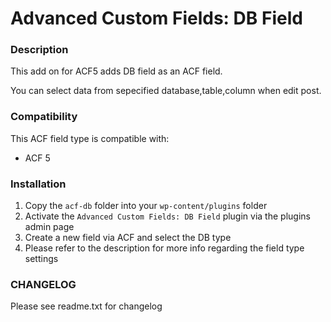 # Advanced Custom Fields: DB Field

### Description

This add on for ACF5 adds DB field as an ACF field.

You can select data from sepecified database,table,column when edit post.

### Compatibility
This ACF field type is compatible with:
* ACF 5

### Installation

1. Copy the `acf-db` folder into your `wp-content/plugins` folder
2. Activate the `Advanced Custom Fields: DB Field` plugin via the plugins admin page
3. Create a new field via ACF and select the DB type
4. Please refer to the description for more info regarding the field type settings

### CHANGELOG
Please see readme.txt for changelog